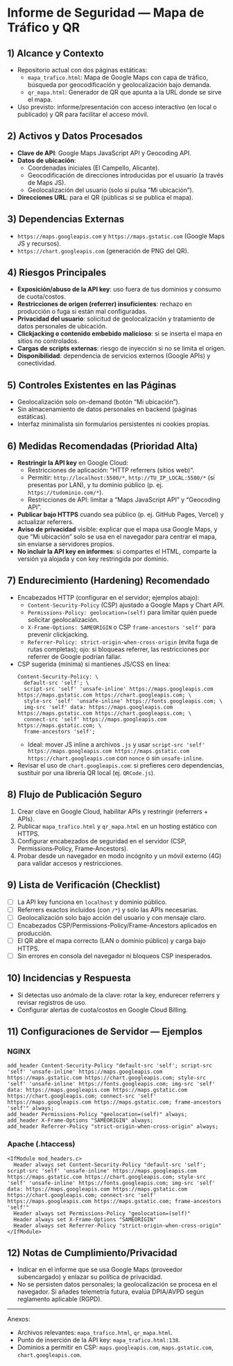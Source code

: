 # Informe de Seguridad — Mapa de Tráfico y QR

## 1) Alcance y Contexto
- Repositorio actual con dos páginas estáticas:
  - `mapa_trafico.html`: Mapa de Google Maps con capa de tráfico, búsqueda por geocodificación y geolocalización bajo demanda.
  - `qr_mapa.html`: Generador de QR que apunta a la URL donde se sirve el mapa.
- Uso previsto: informe/presentación con acceso interactivo (en local o publicado) y QR para facilitar el acceso móvil.

## 2) Activos y Datos Procesados
- **Clave de API**: Google Maps JavaScript API y Geocoding API.
- **Datos de ubicación**:
  - Coordenadas iniciales (El Campello, Alicante).
  - Geocodificación de direcciones introducidas por el usuario (a través de Maps JS).
  - Geolocalización del usuario (solo si pulsa “Mi ubicación”).
- **Direcciones URL**: para el QR (públicas si se publica el mapa).

## 3) Dependencias Externas
- `https://maps.googleapis.com` y `https://maps.gstatic.com` (Google Maps JS y recursos).
- `https://chart.googleapis.com` (generación de PNG del QR).

## 4) Riesgos Principales
- **Exposición/abuso de la API key**: uso fuera de tus dominios y consumo de cuota/costos.
- **Restricciones de origen (referrer) insuficientes**: rechazo en producción o fuga si están mal configuradas.
- **Privacidad del usuario**: solicitud de geolocalización y tratamiento de datos personales de ubicación.
- **Clickjacking o contenido embebido malicioso**: si se inserta el mapa en sitios no controlados.
- **Cargas de scripts externas**: riesgo de inyección si no se limita el origen.
- **Disponibilidad**: dependencia de servicios externos (Google APIs) y conectividad.

## 5) Controles Existentes en las Páginas
- Geolocalización solo on-demand (botón “Mi ubicación”).
- Sin almacenamiento de datos personales en backend (páginas estáticas).
- Interfaz minimalista sin formularios persistentes ni cookies propias.

## 6) Medidas Recomendadas (Prioridad Alta)
- **Restringir la API key** en Google Cloud:
  - Restricciones de aplicación: “HTTP referrers (sitios web)”.
  - Permitir: `http://localhost:5500/*`, `http://TU_IP_LOCAL:5500/*` (si presentas por LAN), y tu dominio público (p. ej. `https://tudominio.com/*`).
  - Restricciones de API: limitar a “Maps JavaScript API” y “Geocoding API”.
- **Publicar bajo HTTPS** cuando sea público (p. ej. GitHub Pages, Vercel) y actualizar referrers.
- **Aviso de privacidad** visible: explicar que el mapa usa Google Maps, y que “Mi ubicación” solo se usa en el navegador para centrar el mapa, sin enviarse a servidores propios.
- **No incluir la API key en informes**: si compartes el HTML, comparte la versión ya alojada y con key restringida por dominio.

## 7) Endurecimiento (Hardening) Recomendado
- Encabezados HTTP (configurar en el servidor; ejemplos abajo):
  - `Content-Security-Policy` (CSP) ajustado a Google Maps y Chart API.
  - `Permissions-Policy: geolocation=(self)` para limitar quién puede solicitar geolocalización.
  - `X-Frame-Options: SAMEORIGIN` o CSP `frame-ancestors 'self'` para prevenir clickjacking.
  - `Referrer-Policy: strict-origin-when-cross-origin` (evita fuga de rutas completas); ojo: si bloqueas referrer, las restricciones por referrer de Google podrían fallar.
- CSP sugerida (mínima) si mantienes JS/CSS en línea:
  ```
  Content-Security-Policy: \
    default-src 'self'; \
    script-src 'self' 'unsafe-inline' https://maps.googleapis.com https://maps.gstatic.com https://chart.googleapis.com; \
    style-src 'self' 'unsafe-inline' https://fonts.googleapis.com; \
    img-src 'self' data: https://maps.googleapis.com https://maps.gstatic.com https://chart.googleapis.com; \
    connect-src 'self' https://maps.googleapis.com https://maps.gstatic.com; \
    frame-ancestors 'self';
  ```
  - Ideal: mover JS inline a archivos `.js` y usar `script-src 'self' https://maps.googleapis.com https://maps.gstatic.com https://chart.googleapis.com` con `nonce` o sin `unsafe-inline`.
- Revisar el uso de `chart.googleapis.com`: si prefieres cero dependencias, sustituir por una librería QR local (ej. `QRCode.js`).

## 8) Flujo de Publicación Seguro
1. Crear clave en Google Cloud, habilitar APIs y restringir (referrers + APIs).
2. Publicar `mapa_trafico.html` y `qr_mapa.html` en un hosting estático con HTTPS.
3. Configurar encabezados de seguridad en el servidor (CSP, Permissions‑Policy, Frame‑Ancestors).
4. Probar desde un navegador en modo incógnito y un móvil externo (4G) para validar accesos y restricciones.

## 9) Lista de Verificación (Checklist)
- [ ] La API key funciona en `localhost` y dominio público.
- [ ] Referrers exactos incluidos (con `/*`) y solo las APIs necesarias.
- [ ] Geolocalización solo bajo acción del usuario y con mensaje claro.
- [ ] Encabezados CSP/Permissions-Policy/Frame-Ancestors aplicados en producción.
- [ ] El QR abre el mapa correcto (LAN o dominio público) y carga bajo HTTPS.
- [ ] Sin errores en consola del navegador ni bloqueos CSP inesperados.

## 10) Incidencias y Respuesta
- Si detectas uso anómalo de la clave: rotar la key, endurecer referrers y revisar registros de uso.
- Configurar alertas de cuota/costos en Google Cloud Billing.

## 11) Configuraciones de Servidor — Ejemplos
### NGINX
```
add_header Content-Security-Policy "default-src 'self'; script-src 'self' 'unsafe-inline' https://maps.googleapis.com https://maps.gstatic.com https://chart.googleapis.com; style-src 'self' 'unsafe-inline' https://fonts.googleapis.com; img-src 'self' data: https://maps.googleapis.com https://maps.gstatic.com https://chart.googleapis.com; connect-src 'self' https://maps.googleapis.com https://maps.gstatic.com; frame-ancestors 'self'" always;
add_header Permissions-Policy "geolocation=(self)" always;
add_header X-Frame-Options "SAMEORIGIN" always;
add_header Referrer-Policy "strict-origin-when-cross-origin" always;
```

### Apache (.htaccess)
```
<IfModule mod_headers.c>
  Header always set Content-Security-Policy "default-src 'self'; script-src 'self' 'unsafe-inline' https://maps.googleapis.com https://maps.gstatic.com https://chart.googleapis.com; style-src 'self' 'unsafe-inline' https://fonts.googleapis.com; img-src 'self' data: https://maps.googleapis.com https://maps.gstatic.com https://chart.googleapis.com; connect-src 'self' https://maps.googleapis.com https://maps.gstatic.com; frame-ancestors 'self'"
  Header always set Permissions-Policy "geolocation=(self)"
  Header always set X-Frame-Options "SAMEORIGIN"
  Header always set Referrer-Policy "strict-origin-when-cross-origin"
</IfModule>
```

## 12) Notas de Cumplimiento/Privacidad
- Indicar en el informe que se usa Google Maps (proveedor subencargado) y enlazar su política de privacidad.
- No se persisten datos personales; la geolocalización se procesa en el navegador. Si añades telemetría futura, evalúa DPIA/AVPD según reglamento aplicable (RGPD).

---

Anexos:
- Archivos relevantes: `mapa_trafico.html`, `qr_mapa.html`.
- Punto de inserción de la API key: `mapa_trafico.html:138`.
- Dominios a permitir en CSP: `maps.googleapis.com`, `maps.gstatic.com`, `chart.googleapis.com`.


